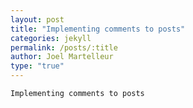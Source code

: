 ```yaml
---
layout: post
title: "Implementing comments to posts"
categories: jekyll
permalink: /posts/:title
author: Joel Martelleur
type: "true"
---
```


```
Implementing comments to posts

```